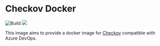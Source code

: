 # Checkov Docker

![Build](https://github.com/pomverte/checkov-docker/workflows/Build/badge.svg)
![](https://img.shields.io/badge/Checkov-1.0.680-blue)

This image aims to provide a docker image for [Checkov](https://github.com/bridgecrewio/checkov/) compatible with Azure DevOps.
